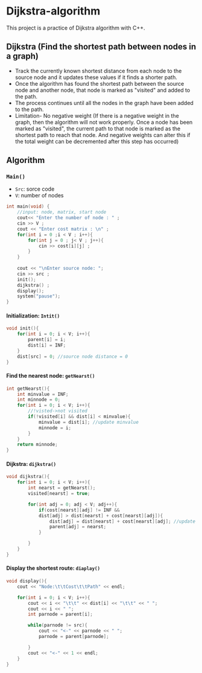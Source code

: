 # Dijkstra-algorithm
This project is a practice of Dijkstra algorithm with C++.

## Dijkstra (Find the shortest path between nodes in a graph)
  * Track the currently known shortest distance from each node to the source node and it updates these values if it finds a shorter path.
  * Once the algorithm has found the shortest path between the source node and another node, that node is marked as "visited" and added to the path.
  * The process continues until all the nodes in the graph have been added to the path. 
  * Limitation- No negative weight (If there is a negative weight in the graph, then the algorithm will not work properly. Once a node has been marked as "visited", the current path to that node is marked as the shortest path to reach that node. And negative weights can alter this if the total weight can be decremented after this step has occurred)
  
## Algorithm
### `Main()`
  * `Src`: sorce code
  * `V`: number of nodes
```C++
int main(void) { 
    //input: node, matrix, start node
    cout<< "Enter the number of node : " ; 
    cin >> V ; 
    cout << "Enter cost matrix : \n" ; 
    for(int i = 0 ;i < V ; i++){
        for(int j = 0 ; j< V ; j++){
            cin >> cost[i][j] ; 
        }
    }
 
    cout << "\nEnter source node: ";
    cin >> src ;
    init();
    dijkstra() ; 
    display();
    system("pause");
}
```

#### Initialization: `Intit()`
```C++
void init(){
    for(int i = 0; i < V; i++){
        parent[i] = i;
        dist[i] = INF;
    }
    dist[src] = 0; //source node distance = 0
}
```
#### Find the nearest node: `getNearst()`
```C++
int getNearst(){
    int minvalue = INF;
    int minnode = 0;
    for(int i = 0; i < V; i++){
        //!visted->not visited
        if(!visited[i] && dist[i] < minvalue){
            minvalue = dist[i]; //update minvalue
            minnode = i;
        }  
    }
    return minnode;
}
```

#### Dijkstra: `dijkstra()`
```C++
void dijkstra(){
    for(int i = 0; i < V; i++){
        int nearst = getNearst();
        visited[nearst] = true;

        for(int adj = 0; adj < V; adj++){
            if(cost[nearst][adj] != INF && 
            dist[adj] > dist[nearst] + cost[nearst][adj]){
                dist[adj] = dist[nearst] + cost[nearst][adj]; //update dist[adj]
                parent[adj] = nearst;
            }

        }
    }
}
```

#### Display the shortest route: `diaplay()`
```C++
void display(){
    cout << "Node:\t\tCost\t\tPath" << endl;

    for(int i = 0; i < V; i++){
        cout << i << "\t\t" << dist[i] << "\t\t" << " ";
        cout << i << " ";
        int parnode = parent[i];

        while(parnode != src){
            cout << "<-" << parnode << " ";
            parnode = parent[parnode];

        }
        cout << "<-" << 1 << endl;
    }
}
```
